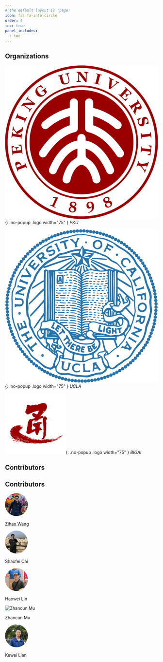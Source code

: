 ```yaml
---
# the default layout is 'page'
icon: fas fa-info-circle
order: 4
toc: true
panel_includes:
  - toc
---
```


## Organizations

<div class="fit-content grid grid-cols-5 m-auto gap-4" markdown="1">

<!-- ![CraftJarvis](/assets/img/CraftJarvis-icon.png){: .no-popup .logo width="75" }
_CraftJarvis_ -->

![PKU](/assets/img/PKU-logo.png){: .no-popup .logo width="75" }
_PKU_

![UCLA](/assets/img/UCLA-logo.png){: .no-popup .logo width="75" }
_UCLA_

![BIGAI](/assets/img/BIGAI-logo.png){: .no-popup .logo width="75" }
_BIGAI_

</div>

## Contributors

<!-- <div class="fit-content grid grid-cols-5 m-auto gap-4" markdown="1">

![Zihao Wang](/assets/img/contributors/WangZihao.png){: .no-popup .logo width="75" }
_[Zihao Wang](https://zhwang4ai.github.io/)_

![Shaofei Cai](/assets/img/contributors/CaiShaofei.png){: .no-popup .logo width="75" }
_Shaofei Cai_

![Haowei Lin](/assets/img/contributors/LinHaowei.png){: .no-popup .logo width="75" }
_Haowei Lin_

![Zhancun Mu](/assets/img/contributors/MuZhancun.png){: .no-popup .logo width="75" }
_Zhancun Mu_

![Kewei Lian](/assets/img/contributors/LianKewei.png){: .no-popup .logo width="75" }
_Kewei Lian_

![Anji Liu](/assets/img/contributors/LiuAnji.png){: .no-popup .logo width="75" }
_Anji Liu_

![Xiaojian Ma](/assets/img/contributors/MaXiaojian.png){: .no-popup .logo width="75" }
_Xiaojian Ma_

![Yitao Liang](/assets/img/contributors/LiangYitao.png){: .no-popup .logo width="75" }
_Yitao Liang_

</div> -->


## Contributors

<div class="fit-content grid grid-cols-5 m-auto gap-4" markdown="1">

<div class="contributor">
  <a href="https://zhwang4ai.github.io/">
    <img src="/assets/img/contributors/WangZihao.png" alt="Zihao Wang" class="no-popup logo" width="75" />
    <p>Zihao Wang</p>
  </a>
</div>

<div class="contributor">
  <img src="/assets/img/contributors/CaiShaofei.png" alt="Shaofei Cai" class="no-popup logo" width="75" />
  <p>Shaofei Cai</p>
</div>

<div class="contributor">
  <img src="/assets/img/contributors/LinHaowei.png" alt="Haowei Lin" class="no-popup logo" width="75" />
  <p>Haowei Lin</p>
</div>

<div class="contributor">
  <img src="/assets/img/contributors/MuZhancun.png" alt="Zhancun Mu" class="no-popup logo" width="75" />
  <p>Zhancun Mu</p>
</div>

<div class="contributor">
  <img src="/assets/img/contributors/LianKewei.png" alt="Kewei Lian" class="no-popup logo" width="75" />
  <p>Kewei Lian</p>
</div>

<!-- Continue for the rest of the contributors -->

</div>
